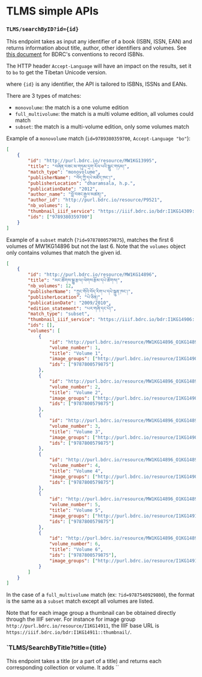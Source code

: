 # TLMS simple APIs

### `TLMS/searchByID?id={id}` 

This endpoint takes as input any identifier of a book (ISBN, ISSN, EAN) and returns information about title, author, other identifiers and volumes. See [this document](https://docs.google.com/document/d/1VImRdMdWpnbjjr-8kOZWPVjIvUHUOL_iNTsZLwpTJrM/edit#heading=h.plkylmk1ky3a) for BDRC's conventions to record ISBNs.

The HTTP header `Accept-Language` will have an impact on the results, set it to `bo` to get the Tibetan Unicode version.

where `{id}` is any identifier, the API is tailored to ISBNs, ISSNs and EANs.

There are 3 types of matches:
- `monovolume`: the match is a one volume edition
- `full_multivolume`: the match is a multi volume edition, all volumes could match
- `subset`: the match is a multi-volume edition, only some volumes match

Example of a `monovolume` match (`id=9789380359700`, `Accept-Language "bo"`):

```json
[
	{
		"id": "http://purl.bdrc.io/resource/MW1KG13995",
		"title": "བཞིན་བཟང་མ་གཏུམ་དྲག་རོལ་པའི་སྒྲུང་གཏམ།",
		"match_type": "monovolume",
		"publisherName": "བོད་ཀྱི་དཔེ་མཛོད་ཁང་།",
		"publisherLocation": "dharamsala, h.p.",
		"publicationDate": "2012",
		"author_name": "བློ་བཟང་རྒྱལ་མཚན།",
		"author_id": "http://purl.bdrc.io/resource/P9521",
		"nb_volumes": 1,
		"thumbnail_iiif_service": "https://iiif.bdrc.io/bdr:I1KG14309::I1KG143090003.jpg",
		"ids": ["9789380359700"]
	}
]
```

Example of a `subset` match (`?id=9787800579875`), matches the first 6 volumes of MW1KG14896 but not the last 6. Note that the `volumes` object only contains volumes that match the given id.

```json
[
	{
		"id": "http://purl.bdrc.io/resource/MW1KG14896",
		"title": "མང་ཚོགས་སྒྱུ་རྩལ།་ལེགས་རྩོམ་དཔེ་ཚོགས།",
		"nb_volumes": 12,
		"publisherName": "ཀྲུང་གོའི་བོད་རིག་པ་དཔེ་སྐྲུན་ཁང་།",
		"publisherLocation": "པེ་ཅིན།",
		"publicationDate": "2009/2010",
		"edition_statement": "པར་གཞི་དང་པོ།",
		"match_type": "subset",
		"thumbnail_iiif_service": "https://iiif.bdrc.io/bdr:I1KG14906::I1KG149060003.jpg",
		"ids": [],
		"volumes": [
			{
				"id": "http://purl.bdrc.io/resource/MW1KG14896_O1KG14896_9D0E4TT10JYA",
				"volume_number": 1,
				"title": "Volume 1",
				"image_groups": ["http://purl.bdrc.io/resource/I1KG14906"],
				"ids": ["9787800579875"]
			},
			{
				"id": "http://purl.bdrc.io/resource/MW1KG14896_O1KG14896_9D0E4TT10JYA",
				"volume_number": 2,
				"title": "Volume 2",
				"image_groups": ["http://purl.bdrc.io/resource/I1KG14907"],
				"ids": ["9787800579875"]
			},
			{
				"id": "http://purl.bdrc.io/resource/MW1KG14896_O1KG14896_9D0E4TT10JYA",
				"volume_number": 3,
				"title": "Volume 3",
				"image_groups": ["http://purl.bdrc.io/resource/I1KG14908"],
				"ids": ["9787800579875"]
			},
			{
				"id": "http://purl.bdrc.io/resource/MW1KG14896_O1KG14896_9D0E4TT10JYA",
				"volume_number": 4,
				"title": "Volume 4",
				"image_groups": ["http://purl.bdrc.io/resource/I1KG14909"],
				"ids": ["9787800579875"]
			},
			{
				"id": "http://purl.bdrc.io/resource/MW1KG14896_O1KG14896_9D0E4TT10JYA",
				"volume_number": 5,
				"title": "Volume 5",
				"image_groups": ["http://purl.bdrc.io/resource/I1KG14910"],
				"ids": ["9787800579875"]
			},
			{
				"id": "http://purl.bdrc.io/resource/MW1KG14896_O1KG14896_9D0E4TT10JYA",
				"volume_number": 6,
				"title": "Volume 6",
				"ids": ["9787800579875"],
				"image_groups": ["http://purl.bdrc.io/resource/I1KG14911"],
			}
		]
	}
]
```

In the case of a `full_multivolume` match (ex: `?id=9787540929800`), the format is the same as a `subset` match except all volumes are listed.

Note that for each image group a thumbnail can be obtained directly through the IIIF server. For instance for image group `http://purl.bdrc.io/resource/I1KG14911`, the IIIF base URL is `https://iiif.bdrc.io/bdr:I1KG14911::thumbnail/`.

### `TLMS/SearchByTitle?title={title}

This endpoint takes a title (or a part of a title) and returns each corresponding collection or volume. It adds ``
